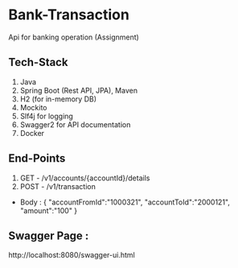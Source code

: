 # Bank-Transaction
Api for banking operation (Assignment)

## Tech-Stack
1. Java
2. Spring Boot (Rest API, JPA), Maven
3. H2 (for in-memory DB)
4. Mockito
5. Slf4j for logging
6. Swagger2 for API documentation
9. Docker

## End-Points
1. GET - /v1/accounts/{accountId}/details
2. POST - /v1/transaction 
 -  Body : {
    "accountFromId":"1000321",
    "accountToId":"2000121",
    "amount":"100"
   }

## Swagger Page :
http://localhost:8080/swagger-ui.html
